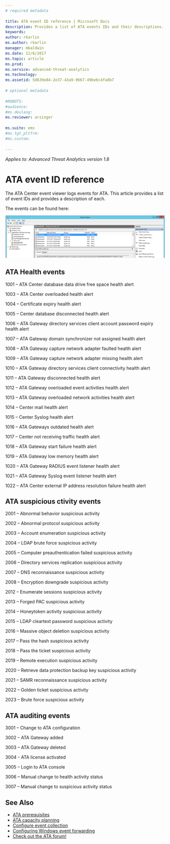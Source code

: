 ```yaml
---
# required metadata

title: ATA event ID reference | Microsoft Docs 
description: Provides a list of ATA events IDs and their descriptions. 
keywords:
author: rkarlin
ms.author: rkarlin
manager: mbaldwin
ms.date: 11/6/2017
ms.topic: article
ms.prod:
ms.service: advanced-threat-analytics
ms.technology:
ms.assetid: 5d639e84-2e37-43a9-9667-49be6c4fa8b7

# optional metadata

#ROBOTS:
#audience:
#ms.devlang:
ms.reviewer: arzinger

ms.suite: ems
#ms.tgt_pltfrm:
#ms.custom:

---
```


*Applies to: Advanced Threat Analytics version 1.8*


# ATA event ID reference

The ATA Center event viewer logs events for ATA. This article provides a list of event IDs and provides a description of each.

The events can be found here:

![event ID location](./media/event-id-location.png)

## ATA Health events

1001 – ATA Center database data drive free space health alert 

1003 – ATA Center overloaded health alert 

1004 – Certificate expiry health alert 

1005 – Center database disconnected health alert 

1006 – ATA Gateway directory services client account password expiry health alert 

1007 – ATA Gateway domain synchronizer not assigned health alert 

1008 – ATA Gateway capture network adapter faulted health alert 

1009 – ATA Gateway capture network adapter missing health alert 

1010 – ATA Gateway directory services client connectivity health alert 

1011 – ATA Gateway disconnected health alert 

1012 – ATA Gateway overloaded event activities health alert 

1013 – ATA Gateway overloaded network activities health alert 

1014 – Center mail health alert 

1015 – Center Syslog health alert 

1016 – ATA Gateways outdated health alert 

1017 – Center not receiving traffic health alert 

1018 – ATA Gateway start failure health alert 

1019 – ATA Gateway low memory health alert 

1020 – ATA Gateway RADIUS event listener health alert 

1021 – ATA Gateway Syslog event listener health alert 

1022 – ATA Center external IP address resolution failure health alert 
 
## ATA suspicious ctivity events

2001 – Abnormal behavior suspicious activity 

2002 – Abnormal protocol suspicious activity 

2003 – Account enumeration suspicious activity 

2004 – LDAP brute force suspicious activity 

2005 – Computer preauthentication failed suspicious activity 

2006 – Directory services replication suspicious activity 

2007 – DNS reconnaissance suspicious activity 

2008 – Encryption downgrade suspicious activity 

2012 – Enumerate sessions suspicious activity 

2013 – Forged PAC suspicious activity 

2014 – Honeytoken activity suspicious activity 

2015 – LDAP cleartext password suspicious activity 

2016 – Massive object deletion suspicious activity 

2017 – Pass the hash suspicious activity 

2018 – Pass the ticket suspicious activity 

2019 – Remote execution suspicious activity 

2020 – Retrieve data protection backup key suspicious activity 

2021 – SAMR reconnaissance suspicious activity 

2022 – Golden ticket suspicious activity 

2023 – Brute force suspicious activity 

## ATA auditing events

3001 – Change to ATA configuration 

3002 – ATA Gateway added

3003 – ATA Gateway deleted

3004 - ATA license activated

3005 – Login to ATA console

3006 – Manual change to health activity status 

3007 – Manual change to suspicious activity status 


## See Also
- [ATA prerequisites](ata-prerequisites.md)
- [ATA capacity planning](ata-capacity-planning.md)
- [Configure event collection](configure-event-collection.md)
- [Configuring Windows event forwarding](configure-event-collection.md#configuring-windows-event-forwarding)
- [Check out the ATA forum!](https://social.technet.microsoft.com/Forums/security/home?forum=mata)
